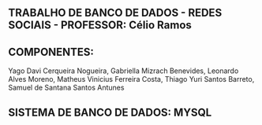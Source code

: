 ## TRABALHO DE BANCO DE DADOS - REDES SOCIAIS - PROFESSOR: Célio Ramos

## COMPONENTES:

Yago Davi Cerqueira Nogueira,
 Gabriella Mizrach Benevides,
 Leonardo Alves Moreno,
 Matheus Vinicius Ferreira Costa,
 Thiago Yuri Santos Barreto,
 Samuel de Santana Santos Antunes

## SISTEMA DE BANCO DE DADOS: MYSQL
